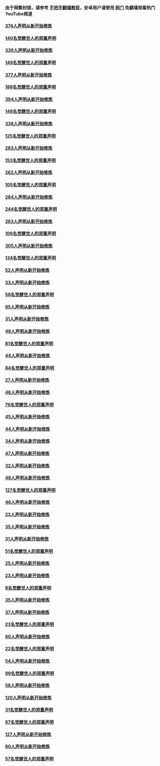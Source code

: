 #### 由于频繁封锁，请参考 [手把手翻墙教程](https://github.com/gfw-breaker/guides/wiki/)，安卓用户请使用 [网门](https://github.com/gfw-breaker/nogfw/blob/master/dl.md?t=05201901) 免翻墙观看热门YouTube频道 

#### [374人声明从新开始修炼](../pages/91/425811.md?t=05201901) 

#### [140名觉醒世人的郑重声明](../pages/91/425810.md?t=05201901) 

#### [339人声明从新开始修炼](../pages/91/425690.md?t=05201901) 

#### [149名觉醒世人的郑重声明](../pages/91/425689.md?t=05201901) 

#### [377人声明从新开始修炼](../pages/91/424867.md?t=05201901) 

#### [188名觉醒世人的郑重声明](../pages/91/424866.md?t=05201901) 

#### [394人声明从新开始修炼](../pages/91/423914.md?t=05201901) 

#### [148名觉醒世人的郑重声明](../pages/91/423913.md?t=05201901) 

#### [338人声明从新开始修炼](../pages/91/423540.md?t=05201901) 

#### [125名觉醒世人的郑重声明](../pages/91/423539.md?t=05201901) 

#### [283人声明从新开始修炼](../pages/91/423296.md?t=05201901) 

#### [153名觉醒世人的郑重声明](../pages/91/423295.md?t=05201901) 

#### [262人声明从新开始修炼](../pages/91/423004.md?t=05201901) 

#### [105名觉醒世人的郑重声明](../pages/91/423003.md?t=05201901) 

#### [284人声明从新开始修炼](../pages/91/422707.md?t=05201901) 

#### [244名觉醒世人的郑重声明](../pages/91/422706.md?t=05201901) 

#### [263人声明从新开始修炼](../pages/91/422553.md?t=05201901) 

#### [106名觉醒世人的郑重声明](../pages/91/422552.md?t=05201901) 

#### [305人声明从新开始修炼](../pages/91/422153.md?t=05201901) 

#### [134名觉醒世人的郑重声明](../pages/91/422152.md?t=05201901) 

#### [52人声明从新开始修炼](../pages/91/421846.md?t=05201901) 

#### [33人声明从新开始修炼](../pages/91/421804.md?t=05201901) 

#### [58名觉醒世人的郑重声明](../pages/91/421845.md?t=05201901) 

#### [85人声明从新开始修炼](../pages/91/421769.md?t=05201901) 

#### [31人声明从新开始修炼](../pages/91/421763.md?t=05201901) 

#### [48人声明从新开始修炼](../pages/91/421605.md?t=05201901) 

#### [81名觉醒世人的郑重声明](../pages/91/421656.md?t=05201901) 

#### [44人声明从新开始修炼](../pages/91/421544.md?t=05201901) 

#### [84名觉醒世人的郑重声明](../pages/91/421543.md?t=05201901) 

#### [27人声明从新开始修炼](../pages/91/421465.md?t=05201901) 

#### [46人声明从新开始修炼](../pages/91/421454.md?t=05201901) 

#### [76名觉醒世人的郑重声明](../pages/91/421453.md?t=05201901) 

#### [45人声明从新开始修炼](../pages/91/421452.md?t=05201901) 

#### [44人声明从新开始修炼](../pages/91/421422.md?t=05201901) 

#### [34人声明从新开始修炼](../pages/91/421322.md?t=05201901) 

#### [47人声明从新开始修炼](../pages/91/421264.md?t=05201901) 

#### [32人声明从新开始修炼](../pages/91/421225.md?t=05201901) 

#### [48人声明从新开始修炼](../pages/91/421202.md?t=05201901) 

#### [127名觉醒世人的郑重声明](../pages/91/421224.md?t=05201901) 

#### [46人声明从新开始修炼](../pages/91/421203.md?t=05201901) 

#### [23人声明从新开始修炼](../pages/91/421138.md?t=05201901) 

#### [35人声明从新开始修炼](../pages/91/421122.md?t=05201901) 

#### [31人声明从新开始修炼](../pages/91/421081.md?t=05201901) 

#### [51名觉醒世人的郑重声明](../pages/91/421080.md?t=05201901) 

#### [25人声明从新开始修炼](../pages/91/421020.md?t=05201901) 

#### [23人声明从新开始修炼](../pages/91/420884.md?t=05201901) 

#### [8名觉醒世人的郑重声明](../pages/91/420883.md?t=05201901) 

#### [35人声明从新开始修炼](../pages/91/420809.md?t=05201901) 

#### [37人声明从新开始修炼](../pages/91/420766.md?t=05201901) 

#### [23名觉醒世人的郑重声明](../pages/91/420765.md?t=05201901) 

#### [60人声明从新开始修炼](../pages/91/420727.md?t=05201901) 

#### [22名觉醒世人的郑重声明](../pages/91/420726.md?t=05201901) 

#### [54人声明从新开始修炼](../pages/91/420529.md?t=05201901) 

#### [99名觉醒世人的郑重声明](../pages/91/420528.md?t=05201901) 

#### [58人声明从新开始修炼](../pages/91/420198.md?t=05201901) 

#### [120人声明从新开始修炼](../pages/91/420141.md?t=05201901) 

#### [31名觉醒世人的郑重声明](../pages/91/420197.md?t=05201901) 

#### [67名觉醒世人的郑重声明](../pages/91/420140.md?t=05201901) 

#### [127人声明从新开始修炼](../pages/91/420082.md?t=05201901) 

#### [60人声明从新开始修炼](../pages/91/420081.md?t=05201901) 

#### [57名觉醒世人的郑重声明](../pages/91/420080.md?t=05201901) 

